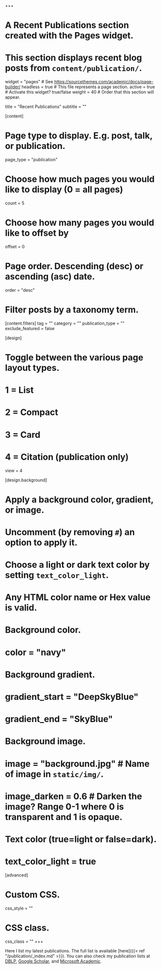 +++
# A Recent Publications section created with the Pages widget.
# This section displays recent blog posts from `content/publication/`.

widget = "pages"  # See https://sourcethemes.com/academic/docs/page-builder/
headless = true  # This file represents a page section.
active = true  # Activate this widget? true/false
weight = 40  # Order that this section will appear.

title = "Recent Publications"
subtitle = ""

[content]
  # Page type to display. E.g. post, talk, or publication.
  page_type = "publication"
  
  # Choose how much pages you would like to display (0 = all pages)
  count = 5
  
  # Choose how many pages you would like to offset by
  offset = 0

  # Page order. Descending (desc) or ascending (asc) date.
  order = "desc"

  # Filter posts by a taxonomy term.
  [content.filters]
    tag = ""
    category = ""
    publication_type = ""
    exclude_featured = false
  
[design]
  # Toggle between the various page layout types.
  #   1 = List
  #   2 = Compact
  #   3 = Card
  #   4 = Citation (publication only)
  view = 4
  
[design.background]
  # Apply a background color, gradient, or image.
  #   Uncomment (by removing `#`) an option to apply it.
  #   Choose a light or dark text color by setting `text_color_light`.
  #   Any HTML color name or Hex value is valid.
    
  # Background color.
  # color = "navy"
  
  # Background gradient.
  # gradient_start = "DeepSkyBlue"
  # gradient_end = "SkyBlue"
  
  # Background image.
  # image = "background.jpg"  # Name of image in `static/img/`.
  # image_darken = 0.6  # Darken the image? Range 0-1 where 0 is transparent and 1 is opaque.

  # Text color (true=light or false=dark).
  # text_color_light = true  
  
[advanced]
 # Custom CSS. 
 css_style = ""
 
 # CSS class.
 css_class = ""
+++

Here I list my latest publications. 
The full list is available [here]({{< ref "/publication/_index.md" >}}).
You can also check my publication lists at [DBLP](http://dblp.uni-trier.de/pers/hd/b/Borba:Paulo), [Google Scholar](https://scholar.google.com.br/citations?hl=en&view_op=list_works&gmla=AJsN-F5mUBqaWHkc_zcDiTPftyojsxa-Z9O8F9sehSwZmAxzR_OeiwoQIPQdgxFeG-bdh1XuHZ7ibOQlgePGyxPRl6iWLDkQ_Q&user=PpRDLgcAAAAJ), and [Microsoft Academic](https://academic.microsoft.com/profile/ei26h9i5-6g8f-4h6g-872f-3g9g28gf9i1f/PauloBorba/publication/search?q=Paulo%20Borba&qe=%2540%2540%2540USER.PUBLICATIONS%253Dae26d9e5-6c8b-4d6c-872b-3c9c28cb9e1b&f=&orderBy=0).

